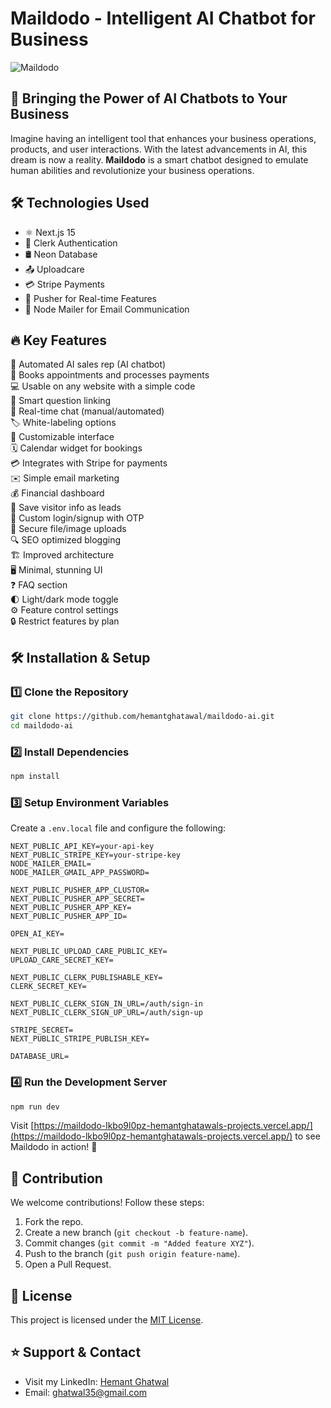 # Maildodo - Intelligent AI Chatbot for Business

![Maildodo](https://ucarecdn.com/98fca6d6-8ae8-4d97-8087-90d5a4df743e/-/preview/701x184/)  

## 🚀 Bringing the Power of AI Chatbots to Your Business

Imagine having an intelligent tool that enhances your business operations, products, and user interactions. With the latest advancements in AI, this dream is now a reality. **Maildodo** is a smart chatbot designed to emulate human abilities and revolutionize your business operations.

## 🛠 Technologies Used

- ⚛️ Next.js 15  
- 🔑 Clerk Authentication  
- 🛢️ Neon Database  
- 📤 Uploadcare  
- 💳 Stripe Payments  
- 🔔 Pusher for Real-time Features  
- 📧 Node Mailer for Email Communication  

## 🔥 Key Features

🤖 Automated AI sales rep (AI chatbot)  
📅 Books appointments and processes payments  
💻 Usable on any website with a simple code  
🧠 Smart question linking  
💬 Real-time chat (manual/automated)  
🏷️ White-labeling options  
🎨 Customizable interface  
🗓️ Calendar widget for bookings  
💳 Integrates with Stripe for payments  
✉️ Simple email marketing  
💰 Financial dashboard  
💾 Save visitor info as leads  
🔐 Custom login/signup with OTP  
📲 Secure file/image uploads  
🔍 SEO optimized blogging  
🏗️ Improved architecture  
🖥️ Minimal, stunning UI  
❓ FAQ section  
🌓 Light/dark mode toggle  
⚙️ Feature control settings  
🔒 Restrict features by plan  

## 🛠 Installation & Setup

### 1️⃣ Clone the Repository
```bash
git clone https://github.com/hemantghatawal/maildodo-ai.git
cd maildodo-ai
```

### 2️⃣ Install Dependencies
```bash
npm install
```

### 3️⃣ Setup Environment Variables
Create a `.env.local` file and configure the following:
```env
NEXT_PUBLIC_API_KEY=your-api-key
NEXT_PUBLIC_STRIPE_KEY=your-stripe-key
NODE_MAILER_EMAIL=
NODE_MAILER_GMAIL_APP_PASSWORD=

NEXT_PUBLIC_PUSHER_APP_CLUSTOR=
NEXT_PUBLIC_PUSHER_APP_SECRET=
NEXT_PUBLIC_PUSHER_APP_KEY=
NEXT_PUBLIC_PUSHER_APP_ID=

OPEN_AI_KEY=

NEXT_PUBLIC_UPLOAD_CARE_PUBLIC_KEY=
UPLOAD_CARE_SECRET_KEY=

NEXT_PUBLIC_CLERK_PUBLISHABLE_KEY=
CLERK_SECRET_KEY=

NEXT_PUBLIC_CLERK_SIGN_IN_URL=/auth/sign-in
NEXT_PUBLIC_CLERK_SIGN_UP_URL=/auth/sign-up

STRIPE_SECRET=
NEXT_PUBLIC_STRIPE_PUBLISH_KEY=

DATABASE_URL=
```

### 4️⃣ Run the Development Server
```bash
npm run dev
```

Visit [https://maildodo-lkbo9l0pz-hemantghatawals-projects.vercel.app/](https://maildodo-lkbo9l0pz-hemantghatawals-projects.vercel.app/) to see Maildodo in action! 🎉

## 🤝 Contribution
We welcome contributions! Follow these steps:
1. Fork the repo.
2. Create a new branch (`git checkout -b feature-name`).
3. Commit changes (`git commit -m "Added feature XYZ"`).
4. Push to the branch (`git push origin feature-name`).
5. Open a Pull Request.

## 📜 License
This project is licensed under the [MIT License](LICENSE).

## ⭐ Support & Contact
- Visit my LinkedIn: [Hemant Ghatwal](https://www.linkedin.com/in/hemant-ghatawal/)
- Email: ghatwal35@gmail.com
